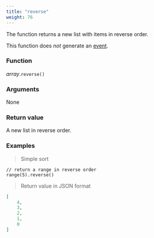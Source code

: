 ```yaml
---
title: "reverse"
weight: 76
---
```


The function returns a new list with items in reverse order.

This function does *not* generate an [event](../../../overview/events).

### Function

*array*.`reverse()`

### Arguments

None

### Return value

A new list in reverse order.

### Examples

> Simple sort

```thingsdb,json_response
// return a range in reverse order
range(5).reverse()
```

> Return value in JSON format

```json
[
    4,
    3,
    2,
    1,
    0
]
```
